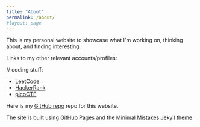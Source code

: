 ```yaml
---
title: "About"
permalink: /about/
#layout: page
---
```


This is my personal website to showcase what I'm working on, thinking about, and finding interesting.

Links to my other relevant accounts/profiles:

// coding stuff:
- [LeetCode](https://leetcode.com/u/jaydxp/)
- [HackerRank](https://www.hackerrank.com/profile/josephdwyer20)
- [picoCTF](https://play.picoctf.org/users/jaydxp)


Here is my [GitHub repo](https://github.com/itsmejayd/itsmejayd.github.io) repo for this website.

The site is built using [GitHub Pages](https://pages.github.com/) and the [Minimal Mistakes Jekyll theme](https://mmistakes.github.io/minimal-mistakes/).
